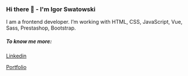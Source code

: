 ### Hi there 👋 - I'm Igor Swatowski

I am a frontend developer. I’m working with  HTML, CSS, JavaScript, Vue, Sass, Prestashop, Bootstrap.

##### To know me more:
[Linkedin](https://www.linkedin.com/in/igor-swatowski-321796186/)

[Portfolio](https://convertcode.pl/)
